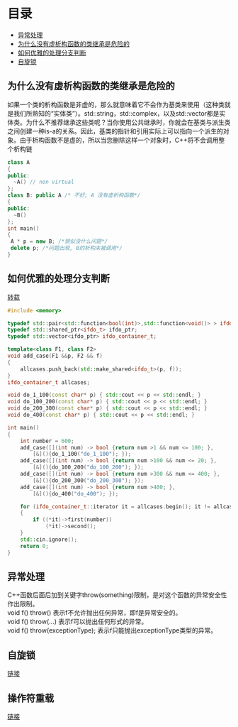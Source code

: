 # 目录
* [异常处理](#异常处理)
* [为什么没有虚析构函数的类继承是危险的](#为什么没有虚析构函数的类继承是危险的)
* [如何优雅的处理分支判断](#如何优雅的处理分支判断)
* [自旋锁](#自旋锁)


## 为什么没有虚析构函数的类继承是危险的
如果一个类的析构函数是非虚的，那么就意味着它不会作为基类来使用（这种类就是我们所熟知的“实体类”）。std::string，std::complex，以及std::vector都是实体类。为什么不推荐继承这些类呢？当你使用公共继承时，你就会在基类与派生类之间创建一种is-a的关系。因此，基类的指针和引用实际上可以指向一个派生的对象。由于析构函数不是虚的，所以当您删除这样一个对象时，C++将不会调用整个析构链
```c++
class A
{
public:
  ~A() // non virtual
};
class B: public A /* 不好; A 没有虚析构函数*/
{
public:
  ~B()
};
int main()
{
 A * p = new B; /*貌似没什么问题*/
 delete p; /*问题出现, B的析构未被调用*/
}
```
## 如何优雅的处理分支判断
[转载](http://ju.outofmemory.cn/entry/56050)
```c++
#include <memory>

typedef std::pair<std::function<bool(int)>,std::function<void()> > ifdo_t;
typedef std::shared_ptr<ifdo_t> ifdo_ptr;
typedef std::vector<ifdo_ptr> ifdo_container_t;

template<class F1, class F2>
void add_case(F1 &&p, F2 && f)
{
	allcases.push_back(std::make_shared<ifdo_t>(p, f));
}
ifdo_container_t allcases;

void do_1_100(const char* p) { std::cout << p << std::endl; }
void do_100_200(const char* p) { std::cout << p << std::endl; }
void do_200_300(const char* p) { std::cout << p << std::endl; }
void do_400(const char* p) { std::cout << p << std::endl; }

int main()
{
	int number = 600;
	add_case([](int num) -> bool {return num >1 && num <= 100; },
		[&](){do_1_100("do_1_100"); });
	add_case([](int num) -> bool {return num >100 && num <= 20; },
		[&](){do_100_200("do_100_200"); });
	add_case([](int num) -> bool {return num >300 && num <= 400; },
		[&](){do_200_300("do_200_300"); });
	add_case([](int num) -> bool {return num >400; },
		[&](){do_400("do_400"); });

	for (ifdo_container_t::iterator it = allcases.begin(); it != allcases.end(); it++)
	{
		if ((*it)->first(number))
			(*it)->second();
	}
	std::cin.ignore();
    return 0;
}
```
## 异常处理
C++函数后面后加到关键字throw(something)限制，是对这个函数的异常安全性作出限制。   
void f() throw() 表示f不允许抛出任何异常，即f是异常安全的。   
void f() throw(...) 表示f可以抛出任何形式的异常。   
void f() throw(exceptionType); 表示f只能抛出exceptionType类型的异常。   


## 自旋锁
[链接](https://blog.poxiao.me/p/spinlock-implementation-in-cpp11/)

## 操作符重载
[链接](http://blog.sina.com.cn/s/blog_4b3c1f950100kker.html)
